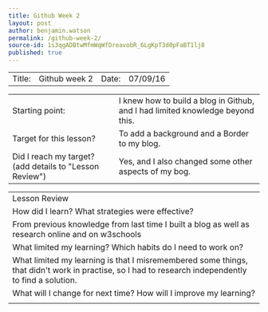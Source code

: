 ```yaml
---
title: Github Week 2
layout: post
author: benjamin.watson
permalink: /github-week-2/
source-id: 1s3qgADBtwMfmWqWfDreavobR_6LgKpT3d0pFaBT1lj8
published: true
---
```

<table>
  <tr>
    <td>Title:  </td>
    <td>Github week 2</td>
    <td> Date:  </td>
    <td>07/09/16</td>
  </tr>
</table>


<table>
  <tr>
    <td>Starting point:</td>
    <td>I knew how to build a blog in Github, and I had limited knowledge beyond this.</td>
  </tr>
  <tr>
    <td>Target for this lesson?</td>
    <td>To add a background and a Border to my blog.</td>
  </tr>
  <tr>
    <td>Did I reach my target? 
(add details to "Lesson Review")</td>
    <td>Yes, and I also changed some other aspects of my bog.</td>
  </tr>
</table>


<table>
  <tr>
    <td>Lesson Review</td>
  </tr>
  <tr>
    <td>How did I learn? What strategies were effective? </td>
  </tr>
  <tr>
    <td>From previous knowledge from last time I built a blog as well as research online and on w3schools</td>
  </tr>
  <tr>
    <td>What limited my learning? Which habits do I need to work on? </td>
  </tr>
  <tr>
    <td>What limited my learning is that I misremembered some things, that didn't work in practise, so I had to research independently to find a solution.</td>
  </tr>
  <tr>
    <td>What will I change for next time? How will I improve my learning?</td>
  </tr>
  <tr>
    <td></td>
  </tr>
</table>


